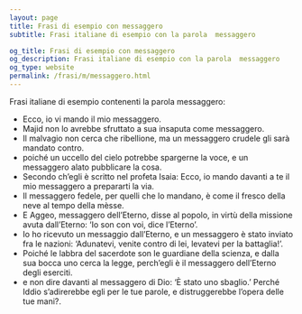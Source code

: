```yaml
---
layout: page
title: Frasi di esempio con messaggero 
subtitle: Frasi italiane di esempio con la parola  messaggero

og_title: Frasi di esempio con messaggero 
og_description: Frasi italiane di esempio con la parola  messaggero
og_type: website
permalink: /frasi/m/messaggero.html
---
```


Frasi italiane di esempio contenenti la parola messaggero:


- Ecco, io vi mando il mio messaggero.
- Majid non lo avrebbe sfruttato a sua insaputa come messaggero.
- Il malvagio non cerca che ribellione, ma un messaggero crudele gli sarà mandato contro.
- poiché un uccello del cielo potrebbe spargerne la voce, e un messaggero alato pubblicare la cosa.
- Secondo ch’egli è scritto nel profeta Isaia: Ecco, io mando davanti a te il mio messaggero a prepararti la via.
- Il messaggero fedele, per quelli che lo mandano, è come il fresco della neve al tempo della mèsse.
- E Aggeo, messaggero dell’Eterno, disse al popolo, in virtù della missione avuta dall’Eterno: ‘Io son con voi, dice l’Eterno’.
- Io ho ricevuto un messaggio dall’Eterno, e un messaggero è stato inviato fra le nazioni: ‘Adunatevi, venite contro di lei, levatevi per la battaglia!’.
- Poiché le labbra del sacerdote son le guardiane della scienza, e dalla sua bocca uno cerca la legge, perch’egli è il messaggero dell’Eterno degli eserciti.
- e non dire davanti al messaggero di Dio: ‘È stato uno sbaglio.’ Perché Iddio s’adirerebbe egli per le tue parole, e distruggerebbe l’opera delle tue mani?.
